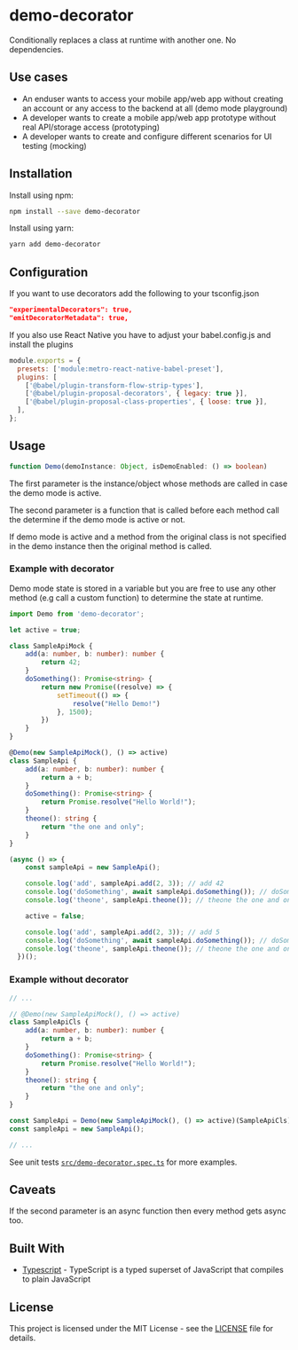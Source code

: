 # demo-decorator

Conditionally replaces a class at runtime with another one. No dependencies.

## Use cases

* An enduser wants to access your mobile app/web app without creating an account or any access to the backend at all (demo mode playground)
* A developer wants to create a mobile app/web app prototype without real API/storage access (prototyping)
* A developer wants to create and configure different scenarios for UI testing (mocking)

## Installation

Install using npm:

```sh
npm install --save demo-decorator
```

Install using yarn:

```sh
yarn add demo-decorator
```

## Configuration

If you want to use decorators add the following to your tsconfig.json

```json
"experimentalDecorators": true,
"emitDecoratorMetadata": true,
```

If you also use React Native you have to adjust your babel.config.js and install the plugins

```js
module.exports = {
  presets: ['module:metro-react-native-babel-preset'],
  plugins: [
    ['@babel/plugin-transform-flow-strip-types'],
    ['@babel/plugin-proposal-decorators', { legacy: true }],
    ['@babel/plugin-proposal-class-properties', { loose: true }],
  ],
};
```

## Usage

```ts
function Demo(demoInstance: Object, isDemoEnabled: () => boolean)
```

The first parameter is the instance/object whose methods are called in case the demo mode is active.

The second parameter is a function that is called before each method call the determine if the demo mode is active or not.

If demo mode is active and a method from the original class is not specified in the demo instance then the original method is called.

### Example with decorator

Demo mode state is stored in a variable but you are free to use any other method (e.g call a custom function) to determine the state at runtime.

```ts
import Demo from 'demo-decorator';

let active = true;

class SampleApiMock {
    add(a: number, b: number): number {
        return 42;
    }
    doSomething(): Promise<string> {
        return new Promise((resolve) => {
            setTimeout(() => {
                resolve("Hello Demo!")
            }, 1500);
        })
    }
}

@Demo(new SampleApiMock(), () => active)
class SampleApi {
    add(a: number, b: number): number {
        return a + b;
    }
    doSomething(): Promise<string> {
        return Promise.resolve("Hello World!");
    }
    theone(): string {
        return "the one and only";
    }
}

(async () => {
    const sampleApi = new SampleApi();

    console.log('add', sampleApi.add(2, 3)); // add 42
    console.log('doSomething', await sampleApi.doSomething()); // doSomething Hello Demo!
    console.log('theone', sampleApi.theone()); // theone the one and only

    active = false;

    console.log('add', sampleApi.add(2, 3)); // add 5
    console.log('doSomething', await sampleApi.doSomething()); // doSomething Hello World!
    console.log('theone', sampleApi.theone()); // theone the one and only
  })();
```

### Example without decorator

```ts
// ...

// @Demo(new SampleApiMock(), () => active)
class SampleApiCls {
    add(a: number, b: number): number {
        return a + b;
    }
    doSomething(): Promise<string> {
        return Promise.resolve("Hello World!");
    }
    theone(): string {
        return "the one and only";
    }
}

const SampleApi = Demo(new SampleApiMock(), () => active)(SampleApiCls);
const sampleApi = new SampleApi();

// ...
```

See unit tests [`src/demo-decorator.spec.ts`](src/demo-decorator.spec.ts) for more examples.

## Caveats

If the second parameter is an async function then every method gets async too.

## Built With

* [Typescript](https://www.typescriptlang.org/) - TypeScript is a typed superset of JavaScript that compiles to plain JavaScript

## License

This project is licensed under the MIT License - see the [LICENSE](LICENSE) file for details.
